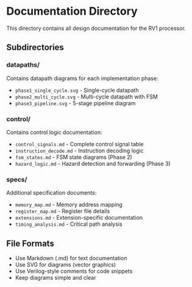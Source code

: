 # Documentation Directory

This directory contains all design documentation for the RV1 processor.

## Subdirectories

### datapaths/
Contains datapath diagrams for each implementation phase:
- `phase1_single_cycle.svg` - Single-cycle datapath
- `phase2_multi_cycle.svg` - Multi-cycle datapath with FSM
- `phase3_pipeline.svg` - 5-stage pipeline diagram

### control/
Contains control logic documentation:
- `control_signals.md` - Complete control signal table
- `instruction_decode.md` - Instruction decoding logic
- `fsm_states.md` - FSM state diagrams (Phase 2)
- `hazard_logic.md` - Hazard detection and forwarding (Phase 3)

### specs/
Additional specification documents:
- `memory_map.md` - Memory address mapping
- `register_map.md` - Register file details
- `extensions.md` - Extension-specific documentation
- `timing_analysis.md` - Critical path analysis

## File Formats

- Use Markdown (.md) for text documentation
- Use SVG for diagrams (vector graphics)
- Use Verilog-style comments for code snippets
- Keep diagrams simple and clear
